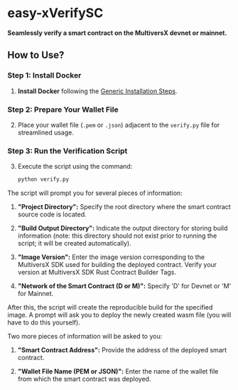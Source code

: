 # easy-xVerifySC
**Seamlessly verify a smart contract on the MultiversX devnet or mainnet.**

## How to Use?

### Step 1: Install Docker
1. **Install Docker** following the [Generic Installation Steps](https://docs.docker.com/desktop/install/linux-install/).

### Step 2: Prepare Your Wallet File
2. Place your wallet file (`.pem` or `.json`) adjacent to the `verify.py` file for streamlined usage.

### Step 3: Run the Verification Script
3. Execute the script using the command:
   ```bash
   python verify.py

The script will prompt you for several pieces of information:

1. **"Project Directory":**  Specify the root directory where the smart contract source code is located.

2. **"Build Output Directory":**  Indicate the output directory for storing build information (note: this directory should not exist prior to running the script; it will be created automatically).

3. **"Image Version":**  Enter the image version corresponding to the MultiversX SDK used for building the deployed contract. Verify your version at MultiversX SDK Rust Contract Builder Tags.

4. **"Network of the Smart Contract (D or M)":**  Specify 'D' for Devnet or 'M' for Mainnet.

After this, the script will create the reproducible build for the specified image. A prompt will ask you to deploy the newly created wasm file (you will have to do this yourself).

Two more pieces of information will be asked to you:

1. **"Smart Contract Address":**  Provide the address of the deployed smart contract.

2. **"Wallet File Name (PEM or JSON)":**  Enter the name of the wallet file from which the smart contract was deployed.